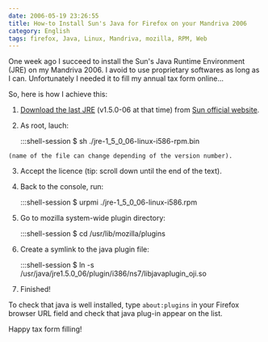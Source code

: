 ```yaml
---
date: 2006-05-19 23:26:55
title: How-to Install Sun's Java for Firefox on your Mandriva 2006
category: English
tags: firefox, Java, Linux, Mandriva, mozilla, RPM, Web
---
```


One week ago I succeed to install the Sun's Java Runtime Environment (JRE) on my Mandriva 2006. I avoid to use proprietary softwares as long as I can. Unfortunately I needed it to fill my annual tax form online...

So, here is how I achieve this:

  1. [Download the last JRE](https://jdl.sun.com/webapps/download/AutoDL?BundleId=10335) (v1.5.0-06 at that time) from [Sun official website](https://java.com/download).

  2. As root, lauch:

        :::shell-session
        $ sh ./jre-1_5_0_06-linux-i586-rpm.bin

    (name of the file can change depending of the version number).

  3. Accept the licence (tip: scroll down until the end of the text).

  4. Back to the console, run:

        :::shell-session
        $ urpmi ./jre-1_5_0_06-linux-i586.rpm

  5. Go to mozilla system-wide plugin directory:

        :::shell-session
        $ cd /usr/lib/mozilla/plugins

  6. Create a symlink to the java plugin file:

        :::shell-session
        $ ln -s /usr/java/jre1.5.0_06/plugin/i386/ns7/libjavaplugin_oji.so

  7. Finished!

To check that java is well installed, type `about:plugins` in your Firefox browser URL field and check that java plug-in appear on the list.

Happy tax form filling!
